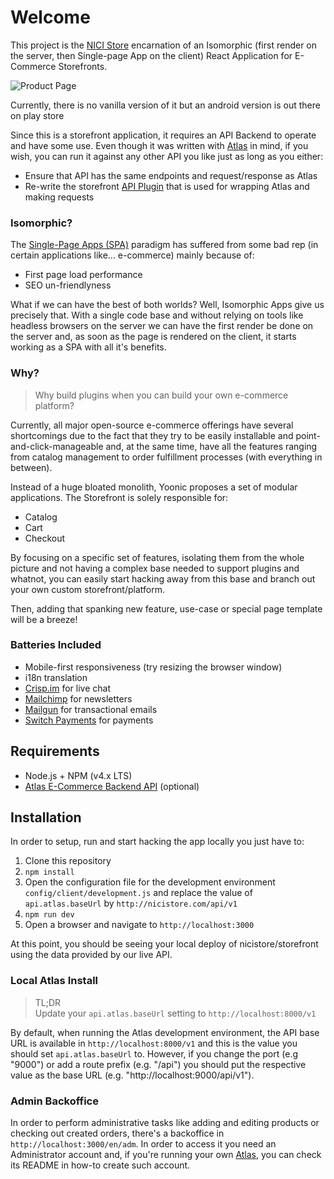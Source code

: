 # Welcome
This project is the [NICI Store](http://nicistore.andretavares.com/en) encarnation of an Isomorphic (first render on the server, then Single-page App on the client) React Application for E-Commerce Storefronts.

![Product Page](/screenshots/ProductPage.png?raw=true "Product Page")

Currently, there is no vanilla version of it but an android version is out there on play store

Since this is a storefront application, it requires an API Backend to operate and have some use. Even though it was written with [Atlas](https://github.com/yoonic/atlas) in mind, if you wish, you can run it against any other API you like just as long as you either:
- Ensure that API has the same endpoints and request/response as Atlas
- Re-write the storefront [API Plugin](https://github.com/yoonic/nicistore/tree/master/src/api) that is used for wrapping Atlas and making requests

### Isomorphic?
The [Single-Page Apps (SPA)](https://en.wikipedia.org/wiki/Single-page_application) paradigm has suffered from some bad rep (in certain applications like... e-commerce) mainly because of:

- First page load performance
- SEO un-friendlyness

What if we can have the best of both worlds? Well, Isomorphic Apps give us precisely that. With a single code base and without relying on tools like headless browsers on the server we can have the first render be done on the server and, as soon as the page is rendered on the client, it starts working as a SPA with all it's benefits.


### Why?
> Why build plugins when you can build your own e-commerce platform?

Currently, all major open-source e-commerce offerings have several shortcomings due to the fact that they try to be easily installable and point-and-click-manageable and, at the same time, have all the features ranging from catalog management to order fulfillment processes (with everything in between).

Instead of a huge bloated monolith, Yoonic proposes a set of modular applications. The Storefront is solely responsible for:
- Catalog
- Cart
- Checkout

By focusing on a specific set of features, isolating them from the whole picture and not having a complex base needed to support plugins and whatnot, you can easily start hacking away from this base and branch out your own custom storefront/platform.

Then, adding that spanking new feature, use-case or special page template will be a breeze!

### Batteries Included
- Mobile-first responsiveness (try resizing the browser window)
- i18n translation
- [Crisp.im](https://crisp.im) for live chat
- [Mailchimp](https://mailchimp.com) for newsletters
- [Mailgun](https://mailgun.com) for transactional emails
- [Switch Payments](https://switchpayments.com) for payments

## Requirements
- Node.js + NPM (v4.x LTS)
- [Atlas E-Commerce Backend API](https://github.com/yoonic/atlas) (optional)

## Installation
In order to setup, run and start hacking the app locally you just have to:

1. Clone this repository
2. `npm install`
3. Open the configuration file for the development environment `config/client/development.js` and replace the value of `api.atlas.baseUrl` by `http://nicistore.com/api/v1`
4. `npm run dev`
5. Open a browser and navigate to `http://localhost:3000`

At this point, you should be seeing your local deploy of nicistore/storefront using the data provided by our live API.

### Local Atlas Install
> TL;DR  
Update your `api.atlas.baseUrl` setting to `http://localhost:8000/v1`

By default, when running the Atlas development environment, the API base URL is available in `http://localhost:8000/v1` and this is the value you should set `api.atlas.baseUrl` to. However, if you change the port (e.g "9000") or add a route prefix (e.g. "/api") you should put the respective value as the base URL (e.g. "http://localhost:9000/api/v1").

### Admin Backoffice
In order to perform administrative tasks like adding and editing products or checking out created orders, there's a backoffice in `http://localhost:3000/en/adm`. In order to access it you need an Administrator account and, if you're running your own [Atlas](https://github.com/yoonic/atlas), you can check its README in how-to create such account.
